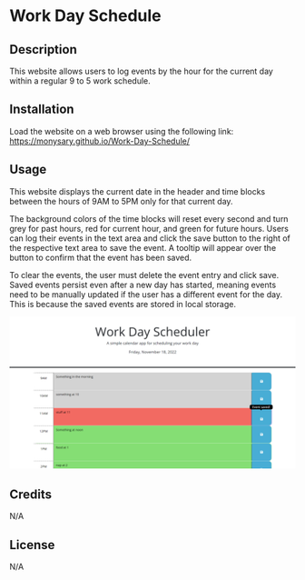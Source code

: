 # Work Day Schedule

## Description
This website allows users to log events by the hour for the current day within a regular 9 to 5 work schedule.

## Installation
Load the website on a web browser using the following link: https://monysary.github.io/Work-Day-Schedule/

## Usage
This website displays the current date in the header and time blocks between the hours of 9AM to 5PM only for that current day.

The background colors of the time blocks will reset every second and turn grey for past hours, red for current hour, and green for future hours. Users can log their events in the text area and click the save button to the right of the respective text area to save the event. A tooltip will appear over the button to confirm that the event has been saved.

To clear the events, the user must delete the event entry and click save. Saved events persist even after a new day has started, meaning events need to be manually updated if the user has a different event for the day. This is because the saved events are stored in local storage.

![work day scheduler website image](./assets/images/work-day-schedule-webpage-image.png)

## Credits
N/A

## License
N/A